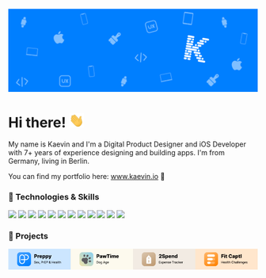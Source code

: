 ![Header](assets/headerImage.png)

# Hi there! <img src="assets/wave.gif" width="30">

My name is Kaevin and I'm a Digital Product Designer and iOS Developer with 7+ years of experience designing and building apps. I'm from Germany, living in Berlin.

You can find my portfolio here: www.kaevin.io 👨


### 🔧 Technologies & Skills

![](https://img.shields.io/badge/OS-iOS-informational?logo=Apple&logoColor=000000&labelColor=ffffff&color=007fff)
![](https://img.shields.io/badge/OS-iPadOS-informational?logo=Apple&logoColor=000000&labelColor=ffffff&color=007fff)
![](https://img.shields.io/badge/OS-macOS-informational?logo=Apple&logoColor=000000&labelColor=ffffff&color=007fff)
![](https://img.shields.io/badge/Editor-Xcode-informational?logo=Xcode&logoColor=000000&labelColor=ffffff&color=007fff)
![](https://img.shields.io/badge/Tool-Figma-informational?logo=Figma&logoColor=000000&labelColor=ffffff&color=007fff)
![](https://img.shields.io/badge/Tool-Webflow-informational?logo=Webflow&logoColor=000000&labelColor=ffffff&color=007fff)
![](https://img.shields.io/badge/Code-Swift-informational?logo=Swift&logoColor=000000&labelColor=ffffff&color=007fff)
![](https://img.shields.io/badge/Tools-UIKit-informational?logo=UIKit&logoColor=000000&labelColor=ffffff&color=007fff)
![](https://img.shields.io/badge/Tools-SwiftUI-informational?logo=UIKit&logoColor=000000&labelColor=ffffff&color=007fff)
![](https://img.shields.io/badge/Tools-Firebase-informational?logo=Firebase&logoColor=000000&labelColor=ffffff&color=007fff)
![](https://img.shields.io/badge/Tools-Core%20Data-informational?logo=Core%20Data&logoColor=000000&labelColor=ffffff&color=007fff)
![](https://img.shields.io/badge/Tools-Realm-informational?logo=Realm&logoColor=000000&labelColor=ffffff&color=007fff)



### 📱 Projects

[<img src="/assets/Preppy.png" alt="Preppy" width="25%">](https://www.kaevin.io/projects/preppy/preppy)[<img src="/assets/PawTime.png" alt="PawTime" width="25%">](https://www.kaevin.io/projects/pawtime/pawtime)[<img src="/assets/2Spend.png" alt="2Spend" width="25%">](https://www.kaevin.io/projects/2spend/2spend)[<img src="/assets/Fit Captl.png" alt="Fit Captl" width="25%">](https://www.kaevin.io/projects/fitcaptl/fit-captl)
